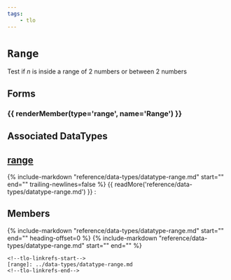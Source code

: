 ```yaml
---
tags:
    - tlo
---
```

# `Range`

<!--tlo-desc-start-->
Test if _n_ is inside a range of 2 numbers or between 2 numbers
<!--tlo-desc-end-->
## Forms
<!--tlo-forms-start-->
### {{ renderMember(type='range', name='Range') }}
<!--tlo-forms-end-->

## Associated DataTypes

## [range](../data-types/datatype-range.md)
{%
  include-markdown "reference/data-types/datatype-range.md"
  start="<!--dt-desc-start-->"
  end="<!--dt-desc-end-->"
  trailing-newlines=false
%} {{ readMore('reference/data-types/datatype-range.md') }}
:    <h2>Members</h2>
    {%
    include-markdown "reference/data-types/datatype-range.md"
    start="<!--dt-members-start-->"
    end="<!--dt-members-end-->"
    heading-offset=0
    %}
    {%
    include-markdown "reference/data-types/datatype-range.md"
    start="<!--dt-linkrefs-start-->"
    end="<!--dt-linkrefs-end-->"
    %}

    <!--tlo-linkrefs-start-->
    [range]: ../data-types/datatype-range.md
    <!--tlo-linkrefs-end-->
